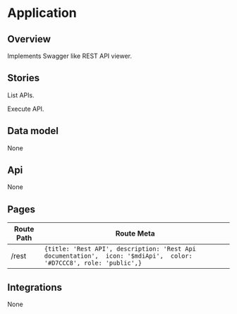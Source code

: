 # Application

## Overview

Implements Swagger like REST API viewer.

## Stories

List APIs.

Execute API.

## Data model

None

## Api

None

## Pages

| Route Path    | Route Meta                                                                                                                            |
| ------------- | ------------------------------------------------------------------------------------------------------------------------------------- |
| /rest | `{title: 'Rest API', description: 'Rest Api documentation',  icon: '$mdiApi',  color: '#D7CCC8', role: 'public',}` |

## Integrations

None
